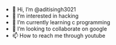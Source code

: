 - 👋 Hi, I’m @aditisingh3021
- 👀 I’m interested in hacking
- 🌱 I’m currently learning c programming
- 💞️ I’m looking to collaborate on google
- 📫 How to reach me through youtube

<!---
aditisingh3021/aditisingh3021 is a ✨ special ✨ repository because its `README.md` (this file) appears on your GitHub profile.
You can click the Preview link to take a look at your changes.
--->
